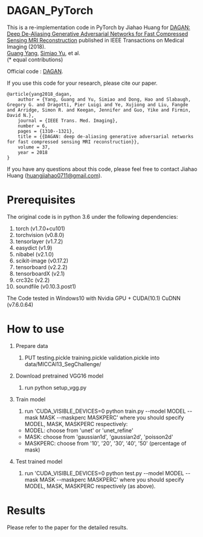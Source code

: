 # DAGAN_PyTorch


This is a re-implementation code in PyTorch by Jiahao Huang for [DAGAN: Deep De-Aliasing Generative Adversarial Networks for Fast Compressed Sensing MRI Reconstruction](https://ieeexplore.ieee.org/document/8233175/) published in IEEE Transactions on Medical Imaging (2018).  
[Guang Yang](https://www.imperial.ac.uk/people/g.yang)\, [Simiao Yu](https://nebulav.github.io/)\, et al.  
(* equal contributions) 

Official code : [DAGAN](https://github.com/tensorlayer/DAGAN).

If you use this code for your research, please cite our paper.

```
@article{yang2018_dagan,
	author = {Yang, Guang and Yu, Simiao and Dong, Hao and Slabaugh, Gregory G. and Dragotti, Pier Luigi and Ye, Xujiong and Liu, Fangde and Arridge, Simon R. and Keegan, Jennifer and Guo, Yike and Firmin, David N.},
	journal = {IEEE Trans. Med. Imaging},
	number = 6,
	pages = {1310--1321},
	title = {{DAGAN: deep de-aliasing generative adversarial networks for fast compressed sensing MRI reconstruction}},
	volume = 37,
	year = 2018
}
```

If you have any questions about this code, please feel free to contact Jiahao Huang (huangjiahao0711@gmail.com).


# Prerequisites

The original code is in python 3.6 under the following dependencies:
1. torch (v1.7.0+cu101)
2. torchvision (v0.8.0)
2. tensorlayer (v1.7.2)
3. easydict (v1.9)
4. nibabel (v2.1.0)
5. scikit-image (v0.17.2)
6. tensorboard (v2.2.2)
7. tensorboardX (v2.1)
8. crc32c (v2.2)
9. soundfile (v0.10.3.post1)

The Code tested in Windows10 with Nvidia GPU + CUDA(10.1) CuDNN (v7.6.0.64)

# How to use

1. Prepare data

    1) PUT 
    testing.pickle
    training.pickle
    validation.pickle
    into data/MICCAI13_SegChallenge/
    
2. Download pretrained VGG16 model

    1) run python setup_vgg.py
    
3. Train model
    1) run 'CUDA_VISIBLE_DEVICES=0 python train.py --model MODEL --mask MASK --maskperc MASKPERC' where you should specify MODEL, MASK, MASKPERC respectively:
    - MODEL: choose from 'unet' or 'unet_refine'
    - MASK: choose from 'gaussian1d', 'gaussian2d', 'poisson2d'
    - MASKPERC: choose from '10', '20', '30', '40', '50' (percentage of mask)
 
4. Test trained model
    
    1) run 'CUDA_VISIBLE_DEVICES=0 python test.py --model MODEL --mask MASK --maskperc MASKPERC' where you should specify MODEL, MASK, MASKPERC respectively (as above).

# Results

Please refer to the paper for the detailed results.
